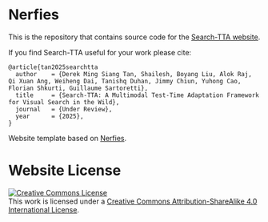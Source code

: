 # Nerfies

This is the repository that contains source code for the [Search-TTA website](https://search-tta.github.io).

If you find Search-TTA useful for your work please cite:
```
@article{tan2025searchtta
  author    = {Derek Ming Siang Tan, Shailesh, Boyang Liu, Alok Raj, Qi Xuan Ang, Weiheng Dai, Tanishq Duhan, Jimmy Chiun, Yuhong Cao, Florian Shkurti, Guillaume Sartoretti},
  title     = {Search-TTA: A Multimodal Test-Time Adaptation Framework for Visual Search in the Wild},
  journal   = {Under Review},
  year      = {2025},
}
```

Website template based on [Nerfies](https://github.com/nerfies/nerfies.github.io).

# Website License
<a rel="license" href="http://creativecommons.org/licenses/by-sa/4.0/"><img alt="Creative Commons License" style="border-width:0" src="https://i.creativecommons.org/l/by-sa/4.0/88x31.png" /></a><br />This work is licensed under a <a rel="license" href="http://creativecommons.org/licenses/by-sa/4.0/">Creative Commons Attribution-ShareAlike 4.0 International License</a>.
